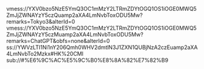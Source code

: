 vmess://YXV0bzo5NzE5YmQ3OC1mMzY2LTRmZDYtOGQ1OS1iOGE0MWQ5ZmJjZWNAYzY5czQuamp2aXA4LmNvbToxODU5Mw?remarks=Tokyo3&alterId=0
vmess://YXV0bzo5NzE5YmQ3OC1mMzY2LTRmZDYtOGQ1OS1iOGE0MWQ5ZmJjZWNAYzY5czMuamp2aXA4LmNvbToxODU5Mw?remarks=ChatGPT&obfs=none&alterId=0
ss://YWVzLTI1Ni1nY206Qmh0WHV2dmtlN3J1ZXN1QUBjNzA2czEuamp2aXA4LmNvbTo2Mzkx#HK%20CMI
sub://#%E6%9C%AC%E5%9C%B0%E8%8A%82%E7%82%B9
